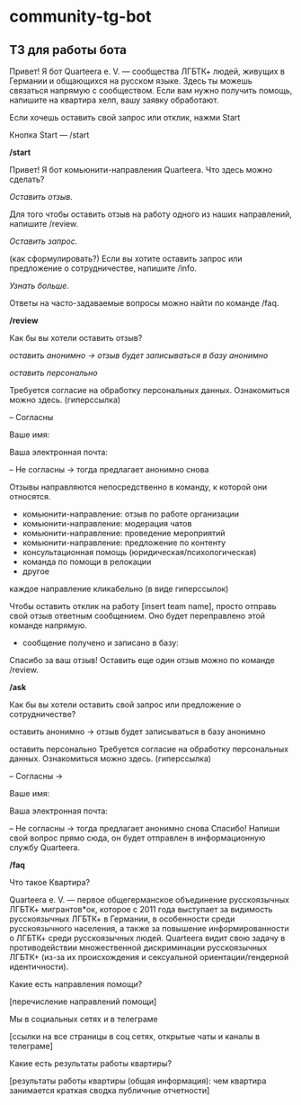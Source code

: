 # community-tg-bot
## ТЗ для работы бота

Привет! Я бот Quarteera e. V. — сообществa ЛГБТК+ людей, живущих в Германии и общающихся на русском языке. Здесь ты можешь связаться напрямую с сообществом. Если вам нужно получить помощь, напишите на квартира хелп, вашу заявку обработают. 

Если хочешь оставить свой запрос или отклик, нажми Start

Кнопка Start — /start

**/start**

Привет! Я бот комьюнити-направления Quarteera. Что здесь можно сделать?

*Оставить отзыв.*

  Для того чтобы оставить отзыв на работу одного из наших направлений, напишите /review.
  
*Оставить запрос.*

  (как сформулировать?) Если вы хотите оставить запрос или предложение о сотрудничестве, напишите /info. 

*Узнать больше.*

  Ответы на часто-задаваемые вопросы можно найти по команде /faq.
  
**/review**

Как бы вы хотели оставить отзыв?

*оставить анонимно -> отзыв будет записываться в базу анонимно*

*оставить персонально*

Требуется согласие на обработку персональных данных. Ознакомиться можно здесь. (гиперссылка)

 – Согласны
 
Ваше имя:

Ваша электронная почта: 


 – Не согласны -> тогда предлагает анонимно снова

Отзывы направляются непосредственно в команду, к которой они относятся. 
* комьюнити-направление: отзыв по работе организации
* комьюнити-направление: модерация чатов
* комьюнити-направление: проведение мероприятий
* комьюнити-направление: предложение по контенту
* консультационная помощь (юридическая/психологическая)
* команда по помощи в релокации
* другое

каждое направление кликабельно (в виде гиперссылок)

Чтобы оставить отклик на работу [insert team name], просто отправь свой отзыв ответным сообщением. 
Оно будет переправлено этой команде напрямую.

 - сообщение получено и записано в базу:

Спасибо за ваш отзыв! Оставить еще один отзыв можно по команде /review.

**/ask**

Как бы вы хотели оставить свой запрос или предложение о сотрудничестве?

оставить анонимно -> отзыв будет записываться в базу анонимно

оставить персонально 
Требуется согласие на обработку персональных данных. Ознакомиться можно здесь. (гиперссылка)

 – Согласны -> 

Ваше имя:

Ваша электронная почта: 

 – Не согласны -> тогда предлагает анонимно снова
Спасибо! Напиши свой вопрос прямо сюда, он будет отправлен в информационную службу Quarteera.

**/faq**

Что такое Квартира?

Quarteera e. V. — первое общегерманское объединение русскоязычных ЛГБТК+ мигрантов*ок, которое с 2011 года выступает за видимость русскоязычных ЛГБТК+ в Германии, в особенности среди русскоязычного населения, а также за повышение информированности о ЛГБТК+ среди русскоязычных людей.
Quarteera видит свою задачу в противодействии множественной дискриминации русскоязычных ЛГБТК+ (из-за их происхождения и сексуальной ориентации/гендерной идентичности).

Какие есть направления помощи?

[перечисление направлений помощи]

Мы в социальных сетях и в телеграме

[ссылки на все страницы в соц сетях, открытые чаты и каналы в телеграме]

Какие есть результаты работы квартиры?

[результаты работы квартиры (общая информация): чем квартира занимается краткая сводка публичные отчетности]



